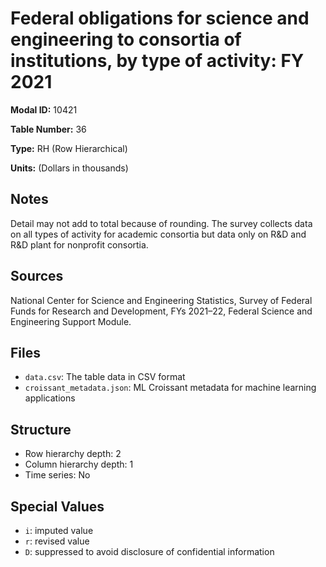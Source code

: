# Federal obligations for science and engineering to consortia of institutions, by type of activity: FY 2021

**Modal ID:** 10421

**Table Number:** 36

**Type:** RH (Row Hierarchical)

**Units:** (Dollars in thousands)

## Notes

Detail may not add to total because of rounding. The survey collects data on all types of activity for academic consortia but data only on R&D and R&D plant for nonprofit consortia.

## Sources

National Center for Science and Engineering Statistics, Survey of Federal Funds for Research and Development, FYs 2021–22, Federal Science and Engineering Support Module.

## Files

- `data.csv`: The table data in CSV format
- `croissant_metadata.json`: ML Croissant metadata for machine learning applications

## Structure

- Row hierarchy depth: 2
- Column hierarchy depth: 1
- Time series: No

## Special Values

- `i`: imputed value
- `r`: revised value
- `D`: suppressed to avoid disclosure of confidential information

